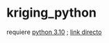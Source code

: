 # kriging_python

requiere [python 3.10](https://www.python.org/downloads/release/python-3106/) ; [link directo](https://www.python.org/ftp/python/3.10.6/python-3.10.6-amd64.exe)



